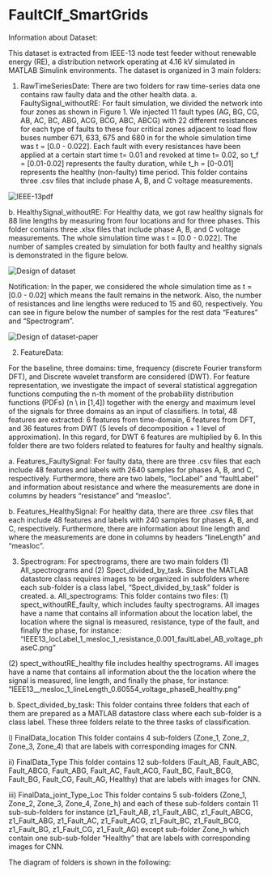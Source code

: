 # FaultClf_SmartGrids

Information about Dataset:

This dataset is extracted from IEEE-13 node test feeder without renewable energy (RE), a distribution network operating at 4.16 kV simulated in MATLAB Simulink environments. The dataset is organized in 3 main folders:

1. RawTimeSeriesDate:
There are two folders for raw time-series data one contains raw faulty data and the other health data.
   a. FaultySignal_withoutRE:
   For fault simulation, we divided the network into four zones as shown in Figure 1. We injected 11 fault types (AG, BG, CG, AB, AC, BC, ABG, ACG, BCG, ABC, ABCG)  with 22 different resistances for each type of faults to these four critical zones adjacent to load flow buses number 671, 633, 675 and 680 in for the whole simulation time was t = [0.0 - 0.022]. Each fault with every resistances have been applied at a certain start time t= 0.01 and revoked at time t= 0.02, so t_f = [0.01-0.02] represents the faulty duration, while t_h = [0-0.01] represents the healthy (non-faulty) time period.
This folder contains three .csv files that include phase A, B, and C voltage measurements. 

![IEEE-13pdf](https://user-images.githubusercontent.com/38736959/154933815-8bb93d98-f34e-4024-a24b-6efa221d2696.png)

   b. HealthySignal_withoutRE:
For Healthy data, we got raw healthy signals for 88 line lengths by measuring from four locations and for three phases. This folder contains three .xlsx files that include phase A, B, and C voltage measurements. The whole simulation time was t = [0.0 - 0.022].
The number of samples created by simulation for both faulty and healthy signals is demonstrated in the figure below.

![Design of dataset](https://user-images.githubusercontent.com/38736959/154936004-ce2987b0-b0bc-4a0e-acac-7ec23b162b6f.png)

Notification:
In the paper, we considered the whole simulation time as t = [0.0 - 0.02] which means the fault remains in the network. Also, the number of resistances and line lengths were reduced to 15 and 60, respectively. You can see in figure below the number of samples for the rest data “Features” and “Spectrogram”.

![Design of dataset-paper](https://user-images.githubusercontent.com/38736959/154936641-fb2459d7-4cd4-4dcd-8ab0-cefc445df228.png)

2. FeatureData:

For the baseline, three domains: time, frequency (discrete Fourier transform DFT), and Discrete wavelet transform are considered (DWT). For feature representation, we investigate the impact of several statistical aggregation functions computing the n-th moment of the probability distribution functions (PDFs) (n \ in [1,4]) together with the energy and maximum level of the signals for three domains as an input of classifiers. 
In total, 48 features are extracted: 6 features from time-domain, 6 features from DFT, and 36 features from DWT (5 levels of decomposition + 1 level of approximation). In this regard, for DWT 6 features are multiplied by 6.
In this folder there are two folders related to features for faulty and healthy signals.

   a. Features_FaultySignal:
   For faulty data, there are three .csv files that each include 48 features and labels with 2640 samples for phases A, B, and C, respectively. Furthermore,     there are two labels, “locLabel” and “faultLabel” and information about resistance and where the measurements are done in columns by headers “resistance”  and “measloc”.
   
   b. Features_HealthySignal:
For healthy data, there are three .csv files that each include 48 features and labels with 240 samples for phases A, B, and C, respectively. Furthermore, there are information about line length and where the measurements are done in columns by headers “lineLength” and “measloc”.


3. Spectrogram:
For spectrograms, there are two main folders (1) All_spectrograms and (2) Spect_divided_by_task. Since the MATLAB datastore class requires images to be organized in subfolders where each sub-folder is a class label, “Spect_divided_by_task” folder is created. 
   a. All_spectrograms:
This folder contains two files:
(1) spect_withoutRE_faulty, which includes faulty spectrograms. All images have a name that contains all information about the location label, the location where the signal is measured, resistance, type of the fault, and finally the phase, for instance:
“IEEE13_locLabel_1_mesloc_1_resistance_0.001_faultLabel_AB_voltage_phaseC.png”

(2) spect_withoutRE_healthy file includes healthy spectrograms. All images have a name that contains all information about the the location where the signal is measured, line length, and finally the phase, for instance:
“IEEE13__mesloc_1_lineLength_0.60554_voltage_phaseB_healthy.png”

   b. Spect_divided_by_task:
This folder contains three folders that each of them are prepared as a MATLAB datastore class where each sub-folder is a class label. These three folders relate to the three tasks of classification.

i) FinalData_location
This folder contains 4 sub-folders (Zone_1, Zone_2, Zone_3, Zone_4) that are labels with corresponding images for CNN.

ii) FinalData_Type
This folder contains 12 sub-folders (Fault_AB, Fault_ABC, Fault_ABCG, Fault_ABG, Fault_AC, Fault_ACG, Fault_BC, Fault_BCG, Fault_BG, Fault_CG, Fault_AG, Healthy) that are labels with images for CNN.

iii) FinalData_joint_Type_Loc
This folder contains 5 sub-folders (Zone_1, Zone_2, Zone_3, Zone_4, Zone_h) and each of these sub-folders contain 11 sub-sub-folders for instance (z1_Fault_AB, z1_Fault_ABC, z1_Fault_ABCG, z1_Fault_ABG, z1_Fault_AC, z1_Fault_ACG, z1_Fault_BC, z1_Fault_BCG, z1_Fault_BG, z1_Fault_CG, z1_Fault_AG) except sub-folder Zone_h which contain one sub-sub-folder “Healthy”  that are labels with corresponding images for CNN.


The diagram of folders is shown in the following:


